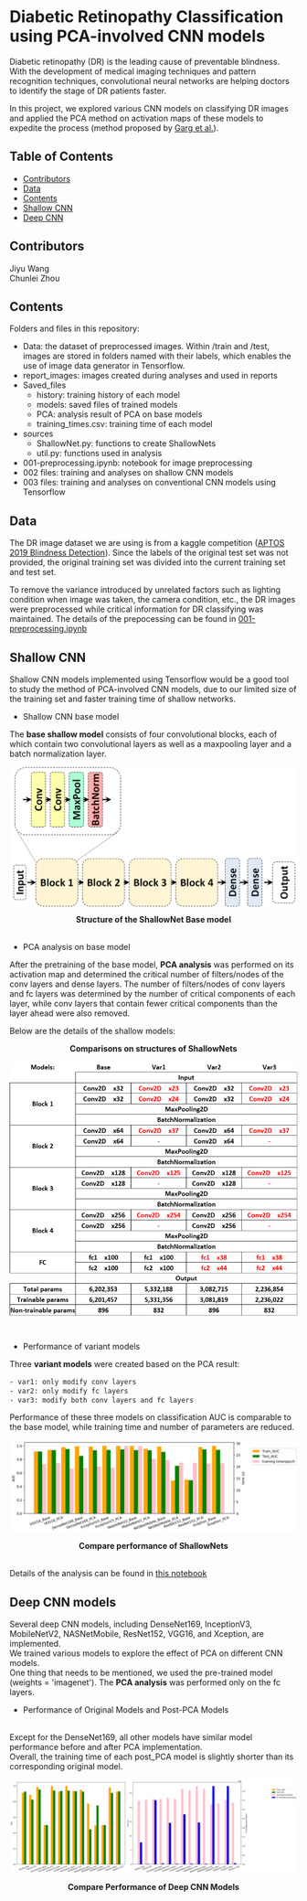 # Diabetic Retinopathy Classification using PCA-involved CNN models

Diabetic retinopathy (DR) is the leading cause of preventable blindness. With the development of medical imaging techniques and pattern recognition techniques, convolutional neural networks are helping doctors to identify the stage of DR patients faster. <br />

In this project, we explored various CNN models on classifying DR images and applied the PCA method on activation maps of these models to expedite the process (method proposed by [Garg et al.](https://arxiv.org/abs/1812.06224)). <br />

<!-- TABLE OF CONTENTS -->
## Table of Contents

* [Contributors](#contributors)
* [Data](#data)
* [Contents](#contents)
* [Shallow CNN](#shallow-cnn)
* [Deep CNN](#deep-cnn-models)

## Contributors
Jiyu Wang <br />
Chunlei Zhou <br />

## Contents
Folders and files in this repository:
* Data: the dataset of preprocessed images. Within /train and /test, images are stored in folders named with their labels, which enables the use of image data generator in Tensorflow.
* report_images: images created during analyses and used in reports
* Saved_files
    - history: training history of each model
    - models: saved files of trained models
    - PCA: analysis result of PCA on base models
    - training_times.csv: training time of each model
* sources
    - ShallowNet.py: functions to create ShallowNets
    - util.py: functions used in analysis
* 001-preprocessing.ipynb: notebook for image preprocessing
* 002 files: training and analyses on shallow CNN models
* 003 files: training and analyses on conventional CNN models using Tensorflow
    
<!-- Data -->
## Data
The DR image dataset we are using is from a kaggle competition ([APTOS 2019 Blindness Detection](https://www.kaggle.com/c/aptos2019-blindness-detection)). Since the labels of the original test set was not provided, the original training set was divided into the current training set and test set.<br />

To remove the variance introduced by unrelated factors such as lighting condition when image was taken, the camera condition, etc., the DR images were preprocessed while critical information for DR classifying was maintained. The details of the prepocessing can be found in [001-preprocessing.ipynb](001-preprocessing.ipynb)

## Shallow CNN
Shallow CNN models implemented using Tensorflow would be a good tool to study the method of PCA-involved CNN models, due to our limited size of the training set and faster training time of shallow networks.<br />

* Shallow CNN base model

The **base shallow model** consists of four convolutional blocks, each of which contain two convolutional layers as well as a maxpooling layer and a batch normalization layer.

<p align="center">
  <img align="center" src="report_images/shallow_base.png" alt="base_model" width="600"/>
</p>
<div align="center"><b>Structure of the ShallowNet Base model</b></div><br />


* PCA analysis on base model

After the pretraining of the base model, **PCA analysis** was performed on its activation map and determined the critical number of filters/nodes of the conv layers and dense layers. The number of filters/nodes of conv layers and fc layers was determined by the number of critical components of each layer, while conv layers that contain fewer critical components than the layer ahead were also removed.

Below are the details of the shallow models:

<div align="center"><b>Comparisons on structures of ShallowNets</b></div>
<p align="center">
  <img align="center" src="report_images/shallow_models.png" alt="shallow_models" width="600"/>
</p>
<br />


* Performance of variant models

Three **variant models** were created based on the PCA result:

    - var1: only modify conv layers
    - var2: only modify fc layers
    - var3: modify both conv layers and fc layers

Performance of these three models on classification AUC is comparable to the base model, while training time and number of parameters are reduced.

<p align="center">
  <img align="center" src="report_images/metrics_comparison.png" alt="model_compare"/>
</p>
<div align="center"><b>Compare performance of ShallowNets</b></div><br />

Details of the analysis can be found in [this notebook](002c-shallow%20CNN_analysis.ipynb)

## Deep CNN models
Several deep CNN models, including DenseNet169, InceptionV3, MobileNetV2, NASNetMobile, ResNet152, VGG16, and Xception, are implemented.
<br/> We trained various models to explore the effect of PCA on different CNN models.
<br/> One thing that needs to be mentioned, we used the pre-trained model (weights = 'imagenet'). The **PCA analysis** was performed only on the fc layers.
* Performance of Original Models and Post-PCA Models
<br> 
Except for the DenseNet169, all other models have similar model performance before and after PCA implementation.
<br/> Overall, the training time of each post_PCA model is slightly shorter than its corresponding original model.
<p align="center">
  <img align="center" src="report_images/deep_model_metrics_comparison.png" alt="model_compare"/>
</p>
<div align="center"><b>Compare Performance of Deep CNN Models</b></div><br />
